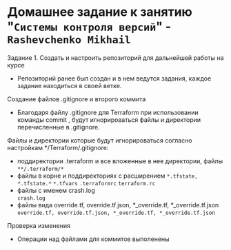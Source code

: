 # Домашнее задание к занятию "`Системы контроля версий`" - `Rashevchenko Mikhail`

Задание 1.
Создать и настроить репозиторий для дальнейшей работы на курсе
* Репозиторий ранее был создан и в нем ведутся задания, каждое задание находиться в своей ветке.

Создание файлов .gitignore и второго коммита
* Благодаря файлу .gitignore для Terraform при использовании команды commit , будут игнорироваться файлы и директории перечисленные в .gitignore.  

Файлы и директории которые будут игнорироваться согласно настройкам */Terraform/.gitignore:  
* поддиректории .terraform и все вложенные в нее директории, файлы   
`**/.terraform/*`  
* файлы в корне и поддиректориях с расширением
`*.tfstate, *.tfstate.*`  `*.tfvars` `.terraformrc` `terraform.rc`
* файлы с именем crash.log  
`crash.log`  
* файлы вида override.tf, override.tf.json, *_override.tf, *_override.tf.json  
`override.tf, override.tf.json, *_override.tf, *_override.tf.json`  
 
Проверка изменения
* Операции над файлами для коммитов выполенены